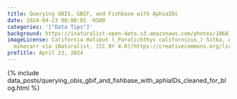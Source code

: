 ```yaml
---
title: Querying OBIS, GBIF, and Fishbase with AphiaIDs
date: 2024-04-23 00:00:01 -0500
categories: '["Data Tips"]'
background: https://inaturalist-open-data.s3.amazonaws.com/photos/106810626/large.jpg
imageLicense: California Halibut (_Paralichthys californicus_) Sitka, AK, USA. by
  mikecarr via iNaturalist, [CC BY 4.0](https://creativecommons.org/licenses/by/4.0/)
preTitle: April 23, 2024
---
```


{% include data_posts/querying_obis_gbif_and_fishbase_with_aphiaIDs_cleaned_for_blog.html %}
